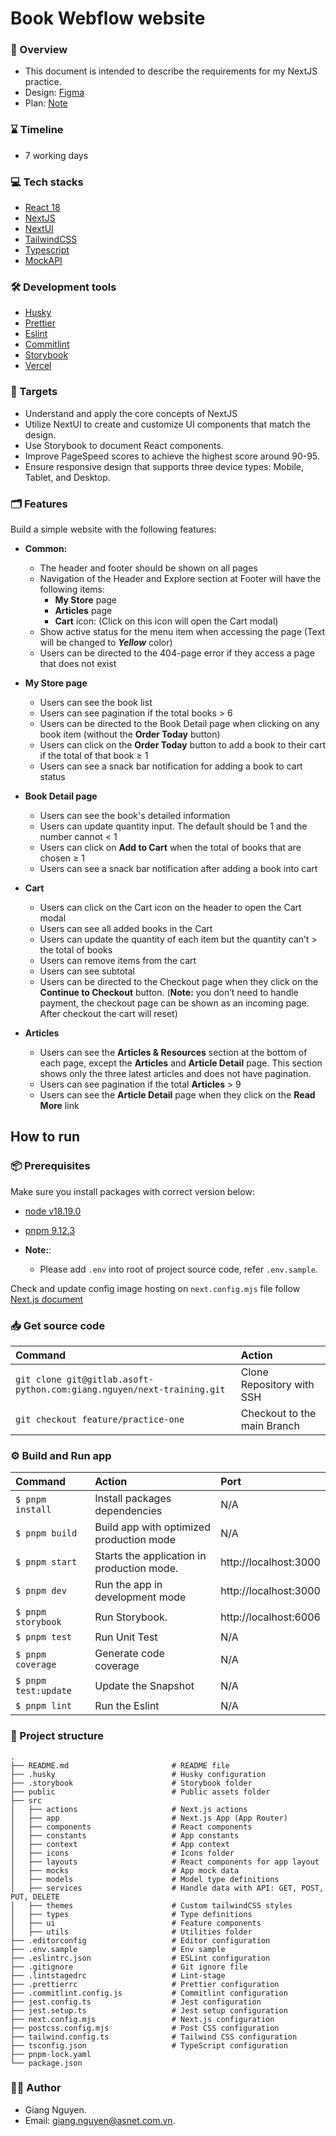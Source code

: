 # Book Webflow website

### 📝 Overview

- This document is intended to describe the requirements for my NextJS practice.
- Design: [Figma](https://www.figma.com/design/vrDLGDlGWrBahadzcS1giu/Book-Webflow-Website?node-id=0-1&t=ovHcM9338fZQvLAU-1)
- Plan: [Note](https://docs.google.com/document/d/18ck2zC5BfYcEsuesnNMAp6PRkZykmzDL1P743xlzK5w/edit?usp=sharing)

### ⌛ Timeline

- 7 working days

### 💻 Tech stacks

- [React 18](https://react.dev/)
- [NextJS](https://nextjs.org/)
- [NextUI](https://nextui.org/)
- [TailwindCSS](https://tailwindcss.com/)
- [Typescript](https://www.typescriptlang.org/)
- [MockAPI](https://mockapi.io/)

### 🛠️ Development tools

- [Husky](https://typicode.github.io/husky/)
- [Prettier](https://prettier.io/)
- [Eslint](https://eslint.org/)
- [Commitlint](https://commitlint.js.org/)
- [Storybook](https://github.com/storybookjs/storybook/tree/next/code/lib/cli)
- [Vercel](https://vercel.com)

### 🎯 Targets

- Understand and apply the core concepts of NextJS
- Utilize NextUI to create and customize UI components that match the design.
- Use Storybook to document React components.
- Improve PageSpeed scores to achieve the highest score around 90-95.
- Ensure responsive design that supports three device types: Mobile, Tablet, and Desktop.

### 🗂️ Features

Build a simple website with the following features:

- **Common:**

  - The header and footer should be shown on all pages
  - Navigation of the Header and Explore section at Footer will have the following items:
    - **My Store** page
    - **Articles** page
    - **Cart** icon: (Click on this icon will open the Cart modal)
  - Show active status for the menu item when accessing the page (Text will be changed to **_Yellow_** color)
  - Users can be directed to the 404-page error if they access a page that does not exist

- **My Store page**

  - Users can see the book list
  - Users can see pagination if the total books > 6
  - Users can be directed to the Book Detail page when clicking on any book item (without the **Order Today** button)
  - Users can click on the **Order Today** button to add a book to their cart if the total of that book ≥ 1
  - Users can see a snack bar notification for adding a book to cart status

- **Book Detail page**

  - Users can see the book's detailed information
  - Users can update quantity input. The default should be 1 and the number cannot < 1
  - Users can click on **Add to Cart** when the total of books that are chosen ≥ 1
  - Users can see a snack bar notification after adding a book into cart

- **Cart**
  - Users can click on the Cart icon on the header to open the Cart modal
  - Users can see all added books in the Cart
  - Users can update the quantity of each item but the quantity can’t > the total of books
  - Users can remove items from the cart
  - Users can see subtotal
  - Users can be directed to the Checkout page when they click on the **Continue to Checkout** button. (**Note:** you don’t need to handle payment, the checkout page can be shown as an incoming page. After checkout the cart will reset)
- **Articles**
  - Users can see the **Articles & Resources** section at the bottom of each page, except the **Articles** and **Article Detail** page. This section shows only the three latest articles and does not have pagination.
  - Users can see pagination if the total **Articles** > 9
  - Users can see the **Article Detail** page when they click on the **Read More** link

## How to run

### 📦 Prerequisites

Make sure you install packages with correct version below:

- [node v18.19.0](https://nodejs.org/en/download/package-manager)
- [pnpm 9.12.3](https://pnpm.io/installation)

- **Note:**:
  - Please add `.env` into root of project source code, refer `.env.sample`.

Check and update config image hosting on `next.config.mjs` file follow [Next.js document](https://nextjs.org/docs/messages/next-image-unconfigured-host)

### 📥 Get source code

| Command                                                                | Action                      |
| :--------------------------------------------------------------------- | :-------------------------- |
| `git clone git@gitlab.asoft-python.com:giang.nguyen/next-training.git` | Clone Repository with SSH   |
| `git checkout feature/practice-one`                                    | Checkout to the main Branch |

### ⚙️ Build and Run app

| Command              | Action                                     | Port                  |
| :------------------- | :----------------------------------------- | :-------------------- |
| `$ pnpm install`     | Install packages dependencies              | N/A                   |
| `$ pnpm build`       | Build app with optimized production mode   | N/A                   |
| `$ pnpm start`       | Starts the application in production mode. | http://localhost:3000 |
| `$ pnpm dev`         | Run the app in development mode            | http://localhost:3000 |
| `$ pnpm storybook`   | Run Storybook.                             | http://localhost:6006 |
| `$ pnpm test`        | Run Unit Test                              | N/A                   |
| `$ pnpm coverage`    | Generate code coverage                     | N/A                   |
| `$ pnpm test:update` | Update the Snapshot                        | N/A                   |
| `$ pnpm lint`        | Run the Eslint                             | N/A                   |

### 📁 Project structure

```shell
.
├── README.md                       # README file
├── .husky                          # Husky configuration
├── .storybook                      # Storybook folder
├── public                          # Public assets folder
├── src
│   ├── actions                     # Next.js actions
│   ├── app                         # Next.js App (App Router)
│   ├── components                  # React components
│   ├── constants                   # App constants
│   ├── context                     # App context
│   ├── icons                       # Icons folder
│   ├── layouts                     # React components for app layout
│   ├── mocks                       # App mock data
│   ├── models                      # Model type definitions
│   ├── services                    # Handle data with API: GET, POST, PUT, DELETE
│   ├── themes                      # Custom tailwindCSS styles
│   ├── types                       # Type definitions
│   ├── ui                          # Feature components
│   ├── utils                       # Utilities folder
├── .editorconfig                   # Editor configuration
├── .env.sample                     # Env sample
├── .eslintrc.json                  # ESLint configuration
├── .gitignore                      # Git ignore file
├── .lintstagedrc                   # Lint-stage
├── .prettierrc                     # Prettier configuration
├── .commitlint.config.js           # Commitlint configuration
├── jest.config.ts                  # Jest configuration
├── jest.setup.ts                   # Jest setup configuration
├── next.config.mjs                 # Next.js configuration
├── postcss.config.mjs              # Post CSS configuration
├── tailwind.config.ts              # Tailwind CSS configuration
├── tsconfig.json                   # TypeScript configuration
├── pnpm-lock.yaml
└── package.json
```

### 👨‍💻 Author

- Giang Nguyen.
- Email: giang.nguyen@asnet.com.vn.
